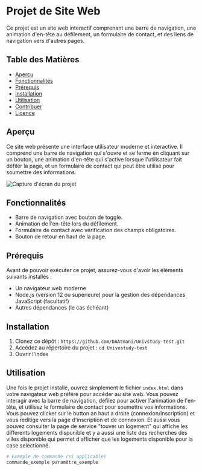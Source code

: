 # Projet de Site Web

Ce projet est un site web interactif comprenant une barre de navigation, une animation d'en-tête au défilement, un formulaire de contact, et des liens de navigation vers d'autres pages.

## Table des Matières

- [Aperçu](#aperçu)
- [Fonctionnalités](#fonctionnalités)
- [Prérequis](#prérequis)
- [Installation](#installation)
- [Utilisation](#utilisation)
- [Contribuer](#contribuer)
- [Licence](#licence)

## Aperçu

Ce site web présente une interface utilisateur moderne et interactive. Il comprend une barre de navigation qui s'ouvre et se ferme en cliquant sur un bouton, une animation d'en-tête qui s'active lorsque l'utilisateur fait défiler la page, et un formulaire de contact qui peut être utilisé pour soumettre des informations.

![Capture d'écran du projet](screenshot.png)

## Fonctionnalités

- Barre de navigation avec bouton de toggle.
- Animation de l'en-tête lors du défilement.
- Formulaire de contact avec vérification des champs obligatoires.
- Bouton de retour en haut de la page.

## Prérequis

Avant de pouvoir exécuter ce projet, assurez-vous d'avoir les éléments suivants installés :

- Un navigateur web moderne
- Node.js (version 12 ou supérieure) pour la gestion des dépendances JavaScript (facultatif)
- Autres dépendances (le cas échéant)

## Installation

1. Clonez ce dépôt : `https://github.com/DAAtmani/Univstudy-test.git`
2. Accédez au répertoire du projet : `cd Univestudy-test`
3. Ouvrir l'index

## Utilisation

Une fois le projet installé, ouvrez simplement le fichier `index.html` dans votre navigateur web préféré pour accéder au site web. Vous pouvez interagir avec la barre de navigation, défilez pour activer l'animation de l'en-tête, et utilisez le formulaire de contact pour soumettre vos informations.
Vous pouvez clicker sur le button an haut a droite (connexion/inscription) et vous reditige vers la
page d'inscription et de connexion.
Et aussi vous pouvez consulter la page de service "touver un logement" qui affiche les differents 
logements disponible et y a aussi une liste des recherches des villes disponible qui permet d afficher que les logements disponible pour la case selectionné.

```bash
# Exemple de commande (si applicable)
commande_exemple paramètre_exemple
